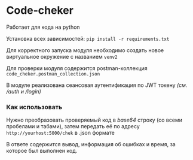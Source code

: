# Code-cheker

Работает для кода на python

Установка всех зависимостей:
`pip install -r requirements.txt`

Для корректного запуска модуля необходимо создать новое виртуальное окружение
с названием `venv2` 

Для проверки модуля содержится postman-коллекция `code_cheker.postman_collection.json`

В модуле реализована сеансовая аутентификация по JWT токену _(см. /auth и /login)_

### Как использовать

Нужно преобразовать проверяемый код в _base64_ строку (со всеми пробелами и табами),
затем передать её по адресу `http://yourhost:5000/chek` в .json формате

В ответе содержится вывод, информация об ошибках и время, 
за которое был выполнен код.


